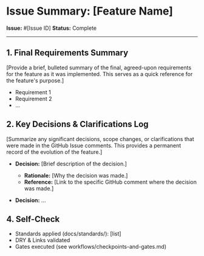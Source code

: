 # Issue Summary: [Feature Name]

**Issue:** #[Issue ID]
**Status:** Complete

---

## 1. Final Requirements Summary

[Provide a brief, bulleted summary of the final, agreed-upon requirements for the feature as it was implemented. This serves as a quick reference for the feature's purpose.]

*   Requirement 1
*   Requirement 2
*   ...

## 2. Key Decisions & Clarifications Log

[Summarize any significant decisions, scope changes, or clarifications that were made in the GitHub Issue comments. This provides a permanent record of the evolution of the feature.]

*   **Decision:** [Brief description of the decision.]
    *   **Rationale:** [Why the decision was made.]
    *   **Reference:** [Link to the specific GitHub comment where the decision was made.]

*   **Decision:** ...

## 4. Self-Check

- Standards applied (docs/standards/): [list]
- DRY & Links validated
- Gates executed (see workflows/checkpoints-and-gates.md)
